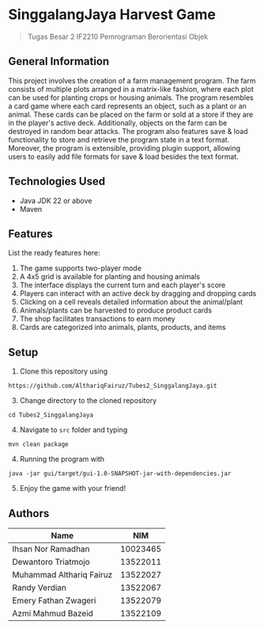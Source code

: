 # SinggalangJaya Harvest Game
> Tugas Besar 2 IF2210 Pemrograman Berorientasi Objek


## General Information
This project involves the creation of a farm management program. The farm consists of multiple plots arranged in a matrix-like fashion, where each plot can be used for planting crops or housing animals. The program resembles a card game where each card represents an object, such as a plant or an animal. These cards can be placed on the farm or sold at a store if they are in the player's active deck. Additionally, objects on the farm can be destroyed in random bear attacks. The program also features save & load functionality to store and retrieve the program state in a text format. Moreover, the program is extensible, providing plugin support, allowing users to easily add file formats for save & load besides the text format.


## Technologies Used
- Java JDK 22 or above
- Maven


## Features
List the ready features here:
1. The game supports two-player mode
2. A 4x5 grid is available for planting and housing animals
3. The interface displays the current turn and each player's score
4. Players can interact with an active deck by dragging and dropping cards
5. Clicking on a cell reveals detailed information about the animal/plant
6. Animals/plants can be harvested to produce product cards
7. The shop facilitates transactions to earn money
8. Cards are categorized into animals, plants, products, and items


## Setup
1. Clone this repository using
```
https://github.com/AlthariqFairuz/Tubes2_SinggalangJaya.git
```
3. Change directory to the cloned repository
```
cd Tubes2_SinggalangJaya
```
4. Navigate to `src` folder and typing
```
mvn clean package
```
4. Running the program with
```
java -jar gui/target/gui-1.0-SNAPSHOT-jar-with-dependencies.jar
```
5. Enjoy the game with your friend!



## Authors
| Name                             | NIM       |
| -------------------------------- | -------- |
| Ihsan Nor Ramadhan                | 10023465 |
| Dewantoro Triatmojo           | 13522011 |
| Muhammad Althariq Fairuz              | 13522027 |
| Randy Verdian                    | 13522067 |
| Emery Fathan Zwageri | 13522079 |
| Azmi Mahmud Bazeid           | 13522109 |

